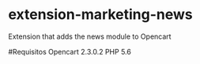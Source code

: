 # extension-marketing-news
Extension that adds the news module to Opencart


#Requisitos
Opencart 2.3.0.2
PHP 5.6